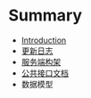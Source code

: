 # Summary

* [Introduction](README.md)
* [更新日志](UpdateVersionLog.md)
* [服务端构架](Server_Architecture.md)
* [公共接口文档](Public_API.md)
* 数据模型

